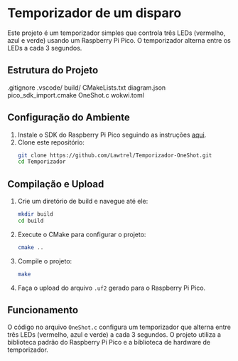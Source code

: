 # Temporizador de um disparo
Este projeto é um temporizador simples que controla três LEDs (vermelho, azul e verde) usando um Raspberry Pi Pico. O temporizador alterna entre os LEDs a cada 3 segundos.

## Estrutura do Projeto
.gitignore
.vscode/
build/
CMakeLists.txt
diagram.json
pico_sdk_import.cmake
OneShot.c
wokwi.toml

## Configuração do Ambiente
1. Instale o SDK do Raspberry Pi Pico seguindo as instruções [aqui](https://github.com/raspberrypi/pico-sdk).
2. Clone este repositório:
   ```sh
   git clone https://github.com/Lawtrel/Temporizador-OneShot.git
   cd Temporizador
   ```

## Compilação e Upload
1. Crie um diretório de build e navegue até ele:
   ```sh
   mkdir build
   cd build
   ```
2. Execute o CMake para configurar o projeto:
   ```sh
   cmake ..
   ```
3. Compile o projeto:
   ```sh
   make
   ```
4. Faça o upload do arquivo `.uf2` gerado para o Raspberry Pi Pico.

## Funcionamento
O código no arquivo `OneShot.c` configura um temporizador que alterna entre três LEDs (vermelho, azul e verde) a cada 3 segundos. O projeto utiliza a biblioteca padrão do Raspberry Pi Pico e a biblioteca de hardware de temporizador.